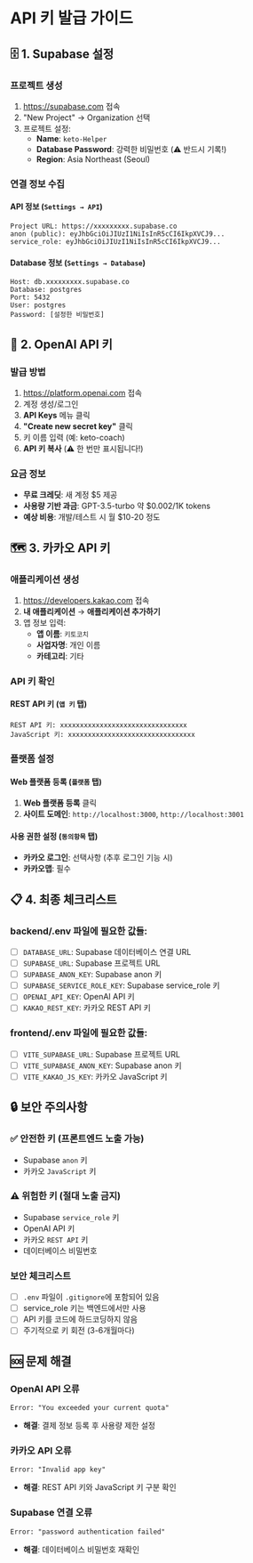 # API 키 발급 가이드

## 🗄️ 1. Supabase 설정

### 프로젝트 생성
1. https://supabase.com 접속
2. "New Project" → Organization 선택
3. 프로젝트 설정:
   - **Name**: `keto-Helper`
   - **Database Password**: 강력한 비밀번호 (⚠️ 반드시 기록!)
   - **Region**: Asia Northeast (Seoul)

### 연결 정보 수집
#### API 정보 (`Settings → API`)
```
Project URL: https://xxxxxxxxx.supabase.co
anon (public): eyJhbGciOiJIUzI1NiIsInR5cCI6IkpXVCJ9...
service_role: eyJhbGciOiJIUzI1NiIsInR5cCI6IkpXVCJ9...
```

#### Database 정보 (`Settings → Database`)
```
Host: db.xxxxxxxxx.supabase.co
Database: postgres
Port: 5432
User: postgres
Password: [설정한 비밀번호]
```

## 🤖 2. OpenAI API 키

### 발급 방법
1. https://platform.openai.com 접속
2. 계정 생성/로그인
3. **API Keys** 메뉴 클릭
4. **"Create new secret key"** 클릭
5. 키 이름 입력 (예: keto-coach)
6. **API 키 복사** (⚠️ 한 번만 표시됩니다!)

### 요금 정보
- **무료 크레딧**: 새 계정 $5 제공
- **사용량 기반 과금**: GPT-3.5-turbo 약 $0.002/1K tokens
- **예상 비용**: 개발/테스트 시 월 $10-20 정도

## 🗺️ 3. 카카오 API 키

### 애플리케이션 생성
1. https://developers.kakao.com 접속
2. **내 애플리케이션** → **애플리케이션 추가하기**
3. 앱 정보 입력:
   - **앱 이름**: `키토코치`
   - **사업자명**: 개인 이름
   - **카테고리**: 기타

### API 키 확인
#### REST API 키 (`앱 키` 탭)
```
REST API 키: xxxxxxxxxxxxxxxxxxxxxxxxxxxxxxxx
JavaScript 키: xxxxxxxxxxxxxxxxxxxxxxxxxxxxxxxx
```

### 플랫폼 설정
#### Web 플랫폼 등록 (`플랫폼` 탭)
1. **Web 플랫폼 등록** 클릭
2. **사이트 도메인**: `http://localhost:3000`, `http://localhost:3001`

#### 사용 권한 설정 (`동의항목` 탭)
- **카카오 로그인**: 선택사항 (추후 로그인 기능 시)
- **카카오맵**: 필수

## 📋 4. 최종 체크리스트

### backend/.env 파일에 필요한 값들:
- [ ] `DATABASE_URL`: Supabase 데이터베이스 연결 URL
- [ ] `SUPABASE_URL`: Supabase 프로젝트 URL
- [ ] `SUPABASE_ANON_KEY`: Supabase anon 키
- [ ] `SUPABASE_SERVICE_ROLE_KEY`: Supabase service_role 키
- [ ] `OPENAI_API_KEY`: OpenAI API 키
- [ ] `KAKAO_REST_KEY`: 카카오 REST API 키

### frontend/.env 파일에 필요한 값들:
- [ ] `VITE_SUPABASE_URL`: Supabase 프로젝트 URL
- [ ] `VITE_SUPABASE_ANON_KEY`: Supabase anon 키
- [ ] `VITE_KAKAO_JS_KEY`: 카카오 JavaScript 키

## 🔒 보안 주의사항

### ✅ 안전한 키 (프론트엔드 노출 가능)
- Supabase `anon` 키
- 카카오 `JavaScript` 키

### ⚠️ 위험한 키 (절대 노출 금지)
- Supabase `service_role` 키
- OpenAI API 키
- 카카오 `REST API` 키
- 데이터베이스 비밀번호

### 보안 체크리스트
- [ ] `.env` 파일이 `.gitignore`에 포함되어 있음
- [ ] service_role 키는 백엔드에서만 사용
- [ ] API 키를 코드에 하드코딩하지 않음
- [ ] 주기적으로 키 회전 (3-6개월마다)

## 🆘 문제 해결

### OpenAI API 오류
```
Error: "You exceeded your current quota"
```
- **해결**: 결제 정보 등록 후 사용량 제한 설정

### 카카오 API 오류
```
Error: "Invalid app key"
```
- **해결**: REST API 키와 JavaScript 키 구분 확인

### Supabase 연결 오류
```
Error: "password authentication failed"
```
- **해결**: 데이터베이스 비밀번호 재확인
